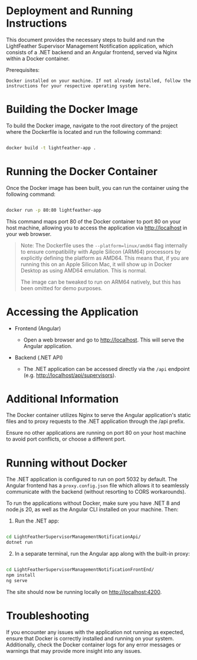 # Deployment and Running Instructions

This document provides the necessary steps to build and run the LightFeather Supervisor Management Notification application, which consists of a .NET backend and an Angular frontend, served via Nginx within a Docker container.

Prerequisites:

    Docker installed on your machine. If not already installed, follow the instructions for your respective operating system here.

# Building the Docker Image

To build the Docker image, navigate to the root directory of the project where the Dockerfile is located and run the following command:

```bash

docker build -t lightfeather-app .

```

# Running the Docker Container

Once the Docker image has been built, you can run the container using the following command:

```bash

docker run -p 80:80 lightfeather-app

```

This command maps port 80 of the Docker container to port 80 on your host machine, allowing you to access the application via [http://localhost](http://localhost) in your web browser.

> Note: The Dockerfile uses the `--platform=linux/amd64` flag internally to ensure compatibility with Apple Silicon (ARM64) processors by explicitly defining the platform as AMD64. This means that, if you are running this on an Apple Silicon Mac, it will show up in Docker Desktop as using AMD64 emulation. This is normal.
>
> The image can be tweaked to run on ARM64 natively, but this has been omitted for demo purposes.

# Accessing the Application

- Frontend (Angular)
  - Open a web browser and go to [http://localhost](http://localhost). This will serve the Angular application.

- Backend (.NET API)
  - The .NET application can be accessed directly via the `/api` endpoint (e.g. [http://localhost/api/supervisors](http://localhost/api/supervisors)).

# Additional Information

The Docker container utilizes Nginx to serve the Angular application's static files and to proxy requests to the .NET application through the /api prefix.

Ensure no other applications are running on port 80 on your host machine to avoid port conflicts, or choose a different port.

# Running without Docker

The .NET application is configured to run on port 5032 by default. The Angular frontend has a `proxy.config.json` file which allows it to seamlessly communicate with the backend (without resorting to CORS workarounds).

To run the applications without Docker, make sure you have .NET 8 and node.js 20, as well as the Angular CLI installed on your machine. Then:

1) Run the .NET app:

```bash

cd LightFeatherSupervisorManagementNotificationApi/
dotnet run

```

2) In a separate terminal, run the Angular app along with the built-in proxy:

```bash

cd LightFeatherSupervisorManagementNotificationFrontEnd/
npm install
ng serve

```

The site should now be running locally on [http://localhost:4200](http://localhost:4200).

# Troubleshooting

If you encounter any issues with the application not running as expected, ensure that Docker is correctly installed and running on your system. Additionally, check the Docker container logs for any error messages or warnings that may provide more insight into any issues.
